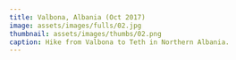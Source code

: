 ```yaml
---
title: Valbona, Albania (Oct 2017)
image: assets/images/fulls/02.jpg
thumbnail: assets/images/thumbs/02.png
caption: Hike from Valbona to Teth in Northern Albania.
---
```

